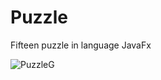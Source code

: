# Puzzle
Fifteen puzzle in language JavaFx 

![PuzzleG](https://user-images.githubusercontent.com/80117331/201470823-c2841739-b623-4c75-b8a7-575a4bfed2f1.PNG)

